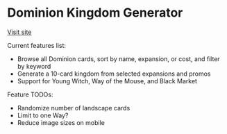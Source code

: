 # Dominion Kingdom Generator

[Visit site](https://ethansaxenian.github.io/dominion-kingdom-generator/)

Current features list:
- Browse all Dominion cards, sort by name, expansion, or cost, and filter by keyword
- Generate a 10-card kingdom from selected expansions and promos
- Support for Young Witch, Way of the Mouse, and Black Market

Feature TODOs:
- Randomize number of landscape cards
- Limit to one Way?
- Reduce image sizes on mobile
